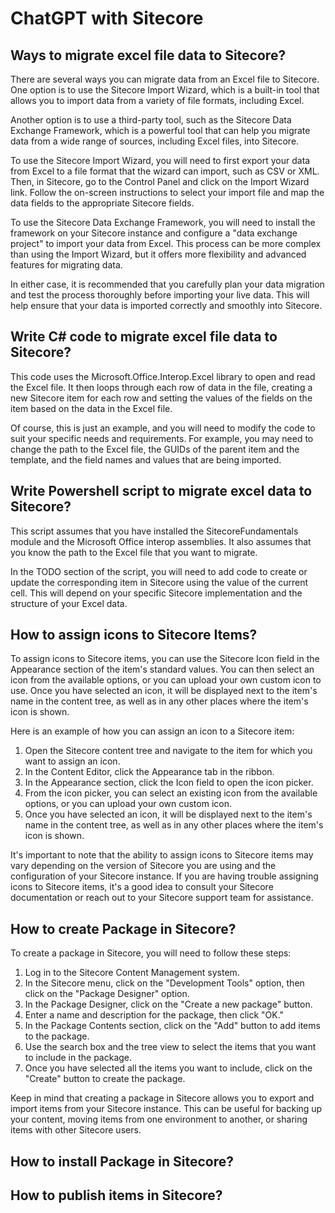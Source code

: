 # ChatGPT with Sitecore

## Ways to migrate excel file data to Sitecore?

There are several ways you can migrate data from an Excel file to Sitecore. One option is to use the Sitecore Import Wizard, which is a built-in tool that allows you to import data from a variety of file formats, including Excel.

Another option is to use a third-party tool, such as the Sitecore Data Exchange Framework, which is a powerful tool that can help you migrate data from a wide range of sources, including Excel files, into Sitecore.

To use the Sitecore Import Wizard, you will need to first export your data from Excel to a file format that the wizard can import, such as CSV or XML. Then, in Sitecore, go to the Control Panel and click on the Import Wizard link. Follow the on-screen instructions to select your import file and map the data fields to the appropriate Sitecore fields.

To use the Sitecore Data Exchange Framework, you will need to install the framework on your Sitecore instance and configure a "data exchange project" to import your data from Excel. This process can be more complex than using the Import Wizard, but it offers more flexibility and advanced features for migrating data.

In either case, it is recommended that you carefully plan your data migration and test the process thoroughly before importing your live data. This will help ensure that your data is imported correctly and smoothly into Sitecore.

## Write C# code to migrate excel file data to Sitecore?

This code uses the Microsoft.Office.Interop.Excel library to open and read the Excel file. It then loops through each row of data in the file, creating a new Sitecore item for each row and setting the values of the fields on the item based on the data in the Excel file.

Of course, this is just an example, and you will need to modify the code to suit your specific needs and requirements. For example, you may need to change the path to the Excel file, the GUIDs of the parent item and the template, and the field names and values that are being imported.

## Write Powershell script to migrate excel data to Sitecore?

This script assumes that you have installed the SitecoreFundamentals module and the Microsoft Office interop assemblies. It also assumes that you know the path to the Excel file that you want to migrate.

In the TODO section of the script, you will need to add code to create or update the corresponding item in Sitecore using the value of the current cell. This will depend on your specific Sitecore implementation and the structure of your Excel data.

## How to assign icons to Sitecore Items?

To assign icons to Sitecore items, you can use the Sitecore Icon field in the Appearance section of the item's standard values. You can then select an icon from the available options, or you can upload your own custom icon to use. Once you have selected an icon, it will be displayed next to the item's name in the content tree, as well as in any other places where the item's icon is shown.

Here is an example of how you can assign an icon to a Sitecore item:
 1. Open the Sitecore content tree and navigate to the item for which you want to assign an icon.
 2. In the Content Editor, click the Appearance tab in the ribbon.
 3. In the Appearance section, click the Icon field to open the icon picker.
 4. From the icon picker, you can select an existing icon from the available options, or you can upload your own custom icon.
 5. Once you have selected an icon, it will be displayed next to the item's name in the content tree, as well as in any other places where the item's icon is shown.

It's important to note that the ability to assign icons to Sitecore items may vary depending on the version of Sitecore you are using and the configuration of your Sitecore instance. If you are having trouble assigning icons to Sitecore items, it's a good idea to consult your Sitecore documentation or reach out to your Sitecore support team for assistance.

## How to create Package in Sitecore?

To create a package in Sitecore, you will need to follow these steps:
 1. Log in to the Sitecore Content Management system.
 2. In the Sitecore menu, click on the "Development Tools" option, then click on the "Package Designer" option.
 3. In the Package Designer, click on the "Create a new package" button.
 4. Enter a name and description for the package, then click "OK."
 5. In the Package Contents section, click on the "Add" button to add items to the package.
 6. Use the search box and the tree view to select the items that you want to include in the package.
 7. Once you have selected all the items you want to include, click on the "Create" button to create the package.

Keep in mind that creating a package in Sitecore allows you to export and import items from your Sitecore instance. This can be useful for backing up your content, moving items from one environment to another, or sharing items with other Sitecore users.

## How to install Package in Sitecore?

## How to publish items in Sitecore?